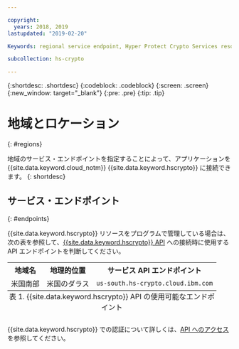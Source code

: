 ```yaml
---

copyright:
  years: 2018, 2019
lastupdated: "2019-02-20"

Keywords: regional service endpoint, Hyper Protect Crypto Services resources, API endpoints

subcollection: hs-crypto

---
```


{:shortdesc: .shortdesc}
{:codeblock: .codeblock}
{:screen: .screen}
{:new_window: target="_blank"}
{:pre: .pre}
{:tip: .tip}

# 地域とロケーション
{: #regions}

地域のサービス・エンドポイントを指定することによって、アプリケーションを {{site.data.keyword.cloud_notm}} {{site.data.keyword.hscrypto}} に接続できます。
{: shortdesc}

<!-- ## Available regions
{: #available-regions}

{{site.data.keyword.hscrypto}} is available in the following regions and locations: -->


## サービス・エンドポイント
{: #endpoints}

{{site.data.keyword.hscrypto}} リソースをプログラムで管理している場合は、次の表を参照して、[{{site.data.keyword.hscrypto}} API](https://{DomainName}/apidocs/hs-crypto) への接続時に使用する API エンドポイントを判断してください。

<table>
    <tr>
        <th>地域名</th>
        <th>地理的位置</th>
        <th>サービス API エンドポイント</th>
    </tr>
  <!--
    <tr>
        <td>Germany</td>
        <td>Frankfurt, Germany</td>
        <td>
            <code></code>
        </td>
    </tr>
    <tr>
        <td>Sydney</td>
        <td>Sydney, Australia</td>
        <td>
            <code></code>
        </td>
    </tr>
    <tr>
        <td>United Kingdom</td>
        <td>London, England</td>
        <td>
            <code></code>
        </td>
    </tr>
    <tr>
        <td>US East</td>
        <td>Washington D.C., US</td>
        <td>
            <code></code>
        </td>
    </tr> -->
    <tr>
        <td>米国南部</td>
        <td>米国のダラス</td>
        <td>
            <code>us-south.hs-crypto.cloud.ibm.com</code>
        </td>
    </tr>
    <caption style="caption-side:bottom;">表 1. {{site.data.keyword.hscrypto}} API の使用可能なエンドポイント</caption>
</table>

<!--For {{site.data.keyword.hscrypto}} service instances that exist within a Cloud Foundry org or space, use the legacy `https://ibm-key-protect.edge.bluemix.net` endpoint to interact with the {{site.data.keyword.keymanagementserviceshort}} API.
{: tip}-->

{{site.data.keyword.hscrypto}} での認証について詳しくは、[API へのアクセス](/docs/services/hs-crypto/access-api.html)を参照してください。
